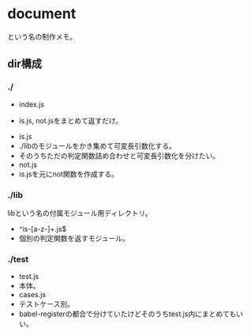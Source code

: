 # document
という名の制作メモ。

## dir構成

### ./
* index.js
 + is.js, not.jsをまとめて返すだけ。
* is.js
 * ./libのモジュールをかき集めて可変長引数化する。
 * そのうちただの判定関数詰め合わせと可変長引数化を分けたい。
* not.js
 * is.jsを元にnot関数を作成する。

### ./lib
libという名の付属モジュール用ディレクトリ。
* ^is-[a-z-]+\.js$
 * 個別の判定関数を返すモジュール。

### ./test
* test.js
 * 本体。
* cases.js
 * テストケース別。
 * babel-registerの都合で分けていたけどそのうちtest.js内にまとめてもいい。
